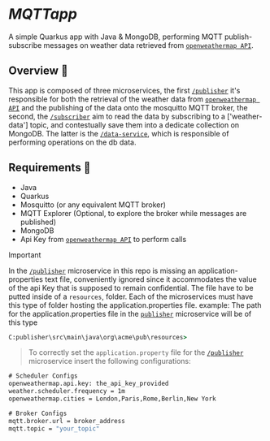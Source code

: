 # *MQTTapp*

A simple Quarkus app with Java & MongoDB, performing MQTT publish-subscribe messages on weather data retrieved from [`openweathermap API`](https://openweathermap.org/).

## Overview :mag_right:
This app is composed of three microservices, the first [`/publisher`](/MQTTapp/publisher) it's responsible for both the retrieval of the weather data from [`openweathermap API`](https://openweathermap.org/) and the publishing of the data onto the mosquitto MQTT broker,
the second, the [`/subscriber`](/MQTTapp/subscriber) aim to read the data by subscribing to a ['weather-data'] topic, and contestually save them into a dedicate collection on MongoDB. 
The latter is the [`/data-service`](/MQTTapp/data-service), which is responsible of performing operations on the db data.

## Requirements :pushpin:
- Java
- Quarkus
- Mosquitto (or any equivalent MQTT broker)
- MQTT Explorer (Optional, to explore the broker while messages are published)
- MongoDB
- Api Key from  [`openweathermap API`](https://openweathermap.org/) to perform calls

> [!IMPORTANT]
> In the [`/publisher`](/MQTTapp/publisher) microservice in this repo is missing an application-properties text file, conveniently ignored since it accommodates the value of the api Key that is supposed to remain confidential.
> The file have to be putted inside of a `resources`, folder.
> Each of the microservices must have this type of folder hosting the application.properties file.
> example:
> The path for the application.properties file in the [`publisher`](/MQTTapp/publisher) microservice will be of this type
> 
```cmd
C:publisher\src\main\java\org\acme\pub\resources> 
```
> To correctly set the `application.property` file for the [`/publisher`](/MQTTapp/publisher) microservice insert the following configurations:
```cmd
# Scheduler Configs
openweathermap.api.key: the_api_key_provided
weather.scheduler.frequency = 1m 
openweathermap.cities = London,Paris,Rome,Berlin,New York

# Broker Configs
mqtt.broker.url = broker_address
mqtt.topic = "your_topic"
```
